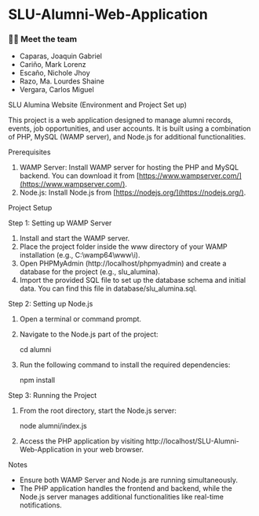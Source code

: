 # SLU-Alumni-Web-Application
### :man_technologist: Meet the team
- Caparas, Joaquin Gabriel
- Cariño, Mark Lorenz
- Escaño, Nichole Jhoy
- Razo, Ma. Lourdes Shaine
- Vergara, Carlos Miguel

 SLU Alumina Website (Environment and Project Set up)

This project is a web application designed to manage alumni records, events, job opportunities, and user accounts. It is built using a combination of PHP, MySQL (WAMP server), and Node.js for additional functionalities.

Prerequisites  
1. WAMP Server: Install WAMP server for hosting the PHP and MySQL backend. You can download it from [https://www.wampserver.com/](https://www.wampserver.com/).  
2. Node.js: Install Node.js from [https://nodejs.org/](https://nodejs.org/).  

Project Setup  

 Step 1: Setting up WAMP Server  
1. Install and start the WAMP server.  
2. Place the project folder inside the www directory of your WAMP installation (e.g., C:\wamp64\www\i).  
3. Open PHPMyAdmin (http://localhost/phpmyadmin) and create a database for the project (e.g., slu_alumina).  
4. Import the provided SQL file to set up the database schema and initial data. You can find this file in database/slu_alumina.sql.  

Step 2: Setting up Node.js  
1. Open a terminal or command prompt.  
2. Navigate to the Node.js part of the project:  

   cd alumni  

3. Run the following command to install the required dependencies:  

   npm install  

Step 3: Running the Project  
1. From the root directory, start the Node.js server:  

   node alumni/index.js  

2. Access the PHP application by visiting http://localhost/SLU-Alumni-Web-Application in your web browser.  

Notes  
- Ensure both WAMP Server and Node.js are running simultaneously.  
- The PHP application handles the frontend and backend, while the Node.js server manages additional functionalities like real-time notifications.
